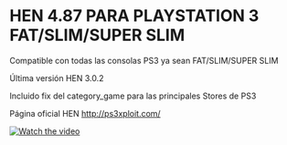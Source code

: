 # HEN 4.87 PARA PLAYSTATION 3 FAT/SLIM/SUPER SLIM

Compatible con todas las consolas PS3 ya sean FAT/SLIM/SUPER SLIM

Última versión HEN 3.0.2 

Incluido fix del category_game para las principales Stores de PS3

Página oficial HEN http://ps3xploit.com/

[![Watch the video](https://img.youtube.com/vi/T-hc-jsOBML_c/maxresdefault.jpg)](https://youtu.be/T-hc-jsOBML_c)
